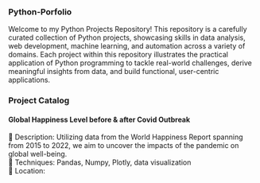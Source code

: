 ### Python-Porfolio
Welcome to my Python Projects Repository! This repository is a carefully curated collection of Python projects, showcasing skills in data analysis, web development, machine learning, and automation across a variety of domains. Each project within this repository illustrates the practical application of Python programming to tackle real-world challenges, derive meaningful insights from data, and build functional, user-centric applications.
### Project Catalog
#### Global Happiness Level before & after Covid Outbreak
🔘 Description: Utilizing data from the World Happiness Report spanning from 2015 to 2022, we aim to uncover the impacts of the pandemic on global well-being.   
🔘 Techniques: Pandas, Numpy, Plotly, data visualization  
🔘 Location:


